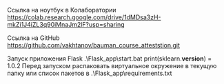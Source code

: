 Ссылка на ноутбук в Колаборатории
https://colab.research.google.com/drive/1dMDsa3zH-mkZi1J4iZL3q90iMnaJm2lF?usp=sharing

Ссылка на GitHub
https://github.com/vakhtanov/bauman_course_atteststion.git

Запуск приложения Flask
.\Flask_app\start.bat
print(sklearn.__version__) = 1.0.2
Перед запуском распаковать виртуальное окружение в текущую папку
или список пакетов в .\Flask_app\requirements.txt
